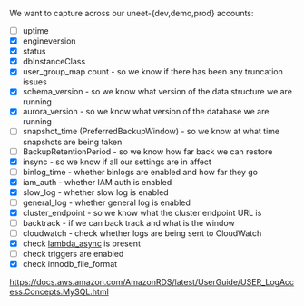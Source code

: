 We want to capture across our uneet-{dev,demo,prod} accounts:

- [ ] uptime
- [X] engineversion
- [X] status
- [X] dbInstanceClass
- [X] user_group_map count - so we know if there has been any truncation issues
- [X] schema_version - so we know what version of the data structure we are running
- [X] aurora_version - so we know what version of the database we are running
- [ ] snapshot_time (PreferredBackupWindow) - so we know at what time snapshots are being taken
- [ ] BackupRetentionPeriod - so we know how far back we can restore
- [X] insync - so we know if all our settings are in affect
- [ ] binlog_time - whether binlogs are enabled and how far they go
- [X] iam_auth - whether IAM auth is enabled
- [X] slow_log - whether slow log is enabled
- [ ] general_log - whether general log is enabled
- [X] cluster_endpoint - so we know what the cluster endpoint URL is
- [ ] backtrack - if we can back track and what is the window
- [ ] cloudwatch - check whether logs are being sent to CloudWatch
- [X] check [lambda_async](https://docs.aws.amazon.com/AmazonRDS/latest/AuroraUserGuide/AuroraMySQL.Integrating.Lambda.html) is present
- [ ] check triggers are enabled
- [X] check innodb_file_format

https://docs.aws.amazon.com/AmazonRDS/latest/UserGuide/USER_LogAccess.Concepts.MySQL.html

